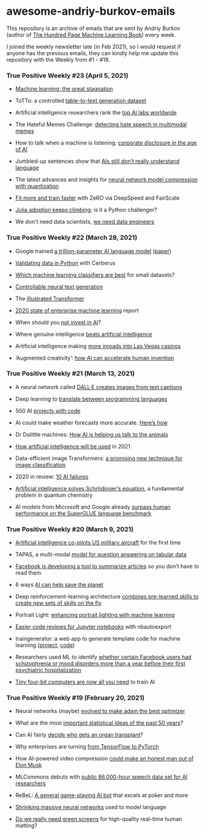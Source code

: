# awesome-andriy-burkov-emails
This repository is an archive of emails that are sent by Andriy Burkov (author of [The Hundred Page Machine Learning Book](http://themlbook.com/)) every week.
	
I joined the weekly newsletter late (in Feb 2021), so I would request if anyone has the previous emails, they can kindly help me update this repository with the Weekly from \#1 - \#18. </br>

### True Positive Weekly #23 (April 5, 2021)
* [Machine learning: the great stagnation](https://marksaroufim.substack.com/p/machine-learning-the-great-stagnation)

* ToTTo: a controlled [table-to-text generation dataset](https://ai.googleblog.com/2021/01/totto-controlled-table-to-text.html)

* Artificial intelligence researchers rank the [top AI labs worldwide](https://www.cnbc.com/2021/01/21/deepmind-openai-fair-ai-researchers-rank-the-top-ai-labs-worldwide.html)

* The Hateful Memes Challenge: [detecting hate speech in multimodal memes](https://arxiv.org/abs/2005.04790)

* How to talk when a machine is listening: [corporate disclosure in the age of AI](https://www.nber.org/papers/w27950)

* Jumbled-up sentences show that [AIs still don’t really understand language](https://www.technologyreview.com/2021/01/12/1016031/jumbled-up-sentences-ai-doesnt-understand-language-nlp-bert-fix/)

* The latest advances and insights for [neural network model compression with quantization](https://heartbeat.fritz.ai/neural-network-quantization-research-review-2020-6d72b06f09b1)

* [Fit more and train faster](https://huggingface.co/blog/zero-deepspeed-fairscale) with ZeRO via DeepSpeed and FairScale

* [Julia adoption keeps climbing](https://www.hpcwire.com/2021/01/13/julia-update-adoption-keeps-climbing-is-it-a-python-challenger/); is it a Python challenger?

* We don't need data scientists, [we need data engineers](https://www.mihaileric.com/posts/we-need-data-engineers-not-data-scientists/)


    
### True Positive Weekly #22 (March 28, 2021)    
* Google trained [a trillion-parameter AI language model](https://venturebeat.com/2021/01/12/google-trained-a-trillion-parameter-ai-language-model/) ([paper](https://arxiv.org/abs/2101.03961))

* [Validating data in Python](https://hector.dev/2020/12/29/validating-data-in-python-with-cerberus) with Cerberus

* [Which machine learning classifiers are best](https://www.data-cowboys.com/blog/which-machine-learning-classifiers-are-best-for-small-datasets) for small datasets?

* [Controllable neural text generation](https://lilianweng.github.io/lil-log/2021/01/02/controllable-neural-text-generation.html)

* The [illustrated Transformer](http://jalammar.github.io/illustrated-transformer/)

* [2020 state of enterprise machine learning](https://algorithmia.com/state-of-ml) report

* When should you [not invest in AI](https://www.entrepreneur.com/article/359803)?

* Where genuine intelligence [beats artificial intelligence](https://seekingalpha.com/article/4398004-where-genuine-intelligence-beats-artificial-intelligence)

* Artificial intelligence making [more inroads into Las Vegas casinos](https://www.reviewjournal.com/business/conventions/ces/artificial-intelligence-making-more-inroads-into-las-vegas-casinos-2249860/)

* ‘Augmented creativity’: [how AI can accelerate human invention](https://venturebeat.com/2021/01/07/why-we-need-augmented-creativity-to-reignite-growth-in-2021/)



### True Positive Weekly #21 (March 13, 2021)
* A neural network called [DALL·E creates images from text captions](https://openai.com/blog/dall-e/)

* Deep learning to [translate between programming languages](https://ai.facebook.com/blog/deep-learning-to-translate-between-programming-languages/)

* 500 AI [projects with code](https://github.com/ashishpatel26/500-AI-Machine-learning-Deep-learning-Computer-vision-NLP-Projects-with-code)

* AI could make weather forecasts more accurate. [Here’s how](https://www.weforum.org/agenda/2021/01/ai-could-mine-the-past-for-faster-better-weather-forecasts)

* Dr Dolittle machines: [How AI is helping us talk to the animals](https://www.newscientist.com/article/mg24833133-500-dr-dolittle-machines-how-ai-is-helping-us-talk-to-the-animals/)

* [How artificial intelligence will be used](https://techcrunch.com/2020/12/31/how-artificial-intelligence-will-be-used-in-2021/) in 2021

* Data-efficient image Transformers: [a promising new technique for image classification](https://ai.facebook.com/blog/data-efficient-image-transformers-a-promising-new-technique-for-image-classification)

* 2020 in review: [10 AI failures](https://syncedreview.com/2021/01/01/2020-in-review-10-ai-failures/)

* [Artificial intelligence solves Schrödinger’s equation](https://scitechdaily.com/artificial-intelligence-solves-schrodingers-equation-a-fundamental-problem-in-quantum-chemistry/), a fundamental problem in quantum chemistry

* AI models from Microsoft and Google already [surpass human performance on the SuperGLUE language benchmark](https://venturebeat.com/2021/01/06/ai-models-from-microsoft-and-google-already-surpass-human-performance-on-the-superglue-language-benchmark/)



### True Positive Weekly #20 (March 9, 2021)
* [Artificial intelligence co-pilots US military aircraft](https://edition.cnn.com/2020/12/16/politics/air-force-flight-artificial-intelligence/index.html) for the first time

* TAPAS, a multi-modal [model for question answering on tabular data](https://huggingface.co/google/tapas-base-finetuned-wtq)

* [Facebook is developing a tool to summarize articles](https://www.buzzfeednews.com/article/ryanmac/facebook-news-article-summary-tools-brain-reader) so you don’t have to read them

* 6 ways [AI can help save the planet](https://www.raconteur.net/sustainability/ai-save-planet/)

* Deep reinforcement-learning architecture [combines pre-learned skills to create new sets of skills on the fly](https://techxplore.com/news/2020-12-deep-reinforcement-learning-architecture-combines-pre-learned.html)

* Portrait Light: [enhancing portrait lighting with machine learning](https://ai.googleblog.com/2020/12/portrait-light-enhancing-portrait.html)

* [Easier code reviews for Jupyter notebooks](https://www.drivendata.co/blog/nbautoexport-jupyter-code-review/) with nbautoexport

* traingenerator: a web app to generate template code for machine learning ([project](https://traingenerator.jrieke.com/), [code](https://github.com/jrieke/traingenerator))

* Researchers used ML to identify [whether certain Facebook users had schizophrenia or mood disorders more than a year before their first psychiatric hospitalization](https://www.nature.com/articles/s41537-020-00125-0)

* [Tiny four-bit computers are now all you need](https://www.technologyreview.com/2020/12/11/1014102/ai-trains-on-4-bit-computers/) to train AI

    

### True Positive Weekly #19 (February 20, 2021)

* Neural networks (maybe) [evolved to make adam the best optimizer](https://parameterfree.com/2020/12/06/neural-network-maybe-evolved-to-make-adam-the-best-optimizer/)

* What are the most [important statistical ideas of the past 50 years](https://arxiv.org/abs/2012.00174)?

* Can AI fairly [decide who gets an organ transplant](https://hbr.org/2020/12/can-ai-fairly-decide-who-gets-an-organ-transplant)?

* Why enterprises are turning [from TensorFlow to PyTorch](https://www.infoworld.com/article/3597904/why-enterprises-are-turning-from-tensorflow-to-pytorch.html)

* How AI-powered video compression [could make an honest man out of Elon Musk](https://thenextweb.com/neural/2020/12/02/how-ai-powered-video-compression-could-make-an-honest-man-out-of-elon-musk/)

* MLCommons debuts with [public 86,000-hour speech data set for AI researchers](https://thenextweb.com/neural/2020/12/02/how-ai-powered-video-compression-could-make-an-honest-man-out-of-elon-musk/)

* ReBeL: [A general game-playing AI bot](https://techcrunch.com/2020/12/03/mlcommons-debuts-first-public-database-for-ai-researchers-with-86000-hours-of-speech/) that excels at poker and more

* [Shrinking massive neural networks](https://ai.facebook.com/blog/rebel-a-general-game-playing-ai-bot-that-excels-at-poker-and-more/) used to model language 

* [Do we really need green screens](https://news.mit.edu/2020/neural-model-language-1201) for high-quality real-time human matting?
